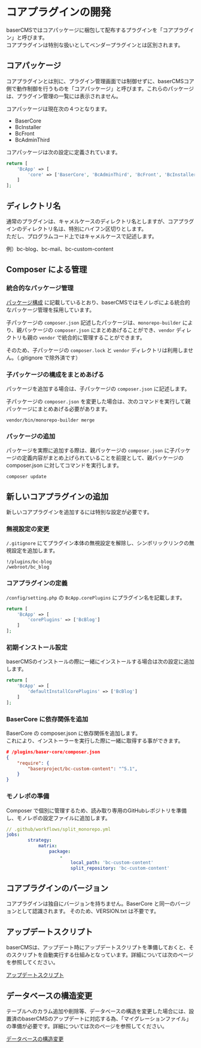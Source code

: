 # コアプラグインの開発

baserCMSではコアパッケージに梱包して配布するプラグインを「コアプラグイン」と呼びます。  
コアプラグインは特別な扱いとしてベンダープラグインとは区別されます。

## コアパッケージ
コアプラグインとは別に、プラグイン管理画面では制御せずに、baserCMSコア側で動作制御を行うものを「コアパッケージ」と呼びます。これらのパッケージは、プラグイン管理の一覧には表示されません。

コアパッケージは現在次の４つとなります。
- BaserCore
- BcInstaller
- BcFront
- BcAdminThird

コアパッケージは次の設定に定義されています。
```php
return [
    'BcApp' => [
        'core' => ['BaserCore', 'BcAdminThird', 'BcFront', 'BcInstaller'],
    ]
];        
```

## ディレクトリ名
通常のプラグインは、キャメルケースのディレクトリ名としますが、コアプラグインのディレクトリ名は、特別にハイフン区切りとします。  
ただし、プログラムコード上ではキャメルケースで記述します。

例）bc-blog、bc-mail、bc-custom-content

## Composer による管理
### 統合的なパッケージ管理
[パッケージ構成](../package/index) に記載しているとおり、baserCMSではモノレポによる統合的なパッケージ管理を採用しています。  

子パッケージの `composer.json` 記述したパッケージは、`monorepo-builder` により、親パッケージの `composer.json` にまとめあげることができ、`vendor` ディレクトリも親の `vendor` で統合的に管理することができます。

そのため、子パッケージの `composer.lock` と `vendor` ディレクトリは利用しません。（.gitignore で除外済です）

### 子パッケージの構成をまとめあげる
パッケージを追加する場合は、子パッケージの `composer.json` に記述します。

子パッケージの `composer.json` を変更した場合は、次のコマンドを実行して親パッケージにまとめあげる必要があります。

```shell
vendor/bin/monorepo-builder merge
```

### パッケージの追加
パッケージを実際に追加する際は、親パッケージの `composer.json` に子パッケージの定義内容がまとめ上げられていることを前提として、親パッケージの composer.json に対してコマンドを実行します。
 
```shell
composer update
```

## 新しいコアプラグインの追加
新しいコアプラグインを追加するには特別な設定が必要です。

### 無視設定の変更
`/.gitignore` にてプラグイン本体の無視設定を解除し、シンボリックリンクの無視設定を追加します。
```shell
!/plugins/bc-blog
/webroot/bc_blog
```

### コアプラグインの定義
`/config/setting.php` の `BcApp.corePlugins` にプラグイン名を記載します。
```php
return [
    'BcApp' => [
        'corePlugins' => ['BcBlog']
    ]
];
```

### 初期インストール設定
baserCMSのインストールの際に一緒にインストールする場合は次の設定に追加します。
```php
return [
    'BcApp' => [
        'defaultInstallCorePlugins' => ['BcBlog']
    ]
];
```

### BaserCore に依存関係を追加
BaserCore の composer.json に依存関係を追加します。  
これにより、インストーラーを実行した際に一緒に取得する事ができます。

```json
# /plugins/baser-core/composer.json
{
    "require": {
        "baserproject/bc-custom-content": "^5.1",
    }
}        
``` 



### モノレポの準備
Composer で個別に管理するため、読み取り専用のGitHubレポジトリを準備し、モノレポの設定ファイルに追加します。

```yml
// .github/workflows/split_monorepo.yml
jobs:
        strategy:
            matrix:
                package:
                    -
                        local_path: 'bc-custom-content'
                        split_repository: 'bc-custom-content'
```


## コアプラグインのバージョン
コアプラグインは独自にバージョンを持ちません。BaserCore と同一のバージョンとして認識されます。
そのため、VERSION.txt は不要です。

## アップデートスクリプト
baserCMSは、アップデート時にアップデートスクリプトを準備しておくと、そのスクリプトを自動実行する仕組みとなっています。詳細については次のページを参照してください。

[アップデートスクリプト](./updater)

## データベースの構造変更
テーブルへのカラム追加や削除等、データベースの構造を変更した場合には、設置済のbaserCMSのアップデートに対応する為、「マイグレーションファイル」の準備が必要です。詳細については次のページを参照してください。

[データベースの構造変更](./schema_change)
